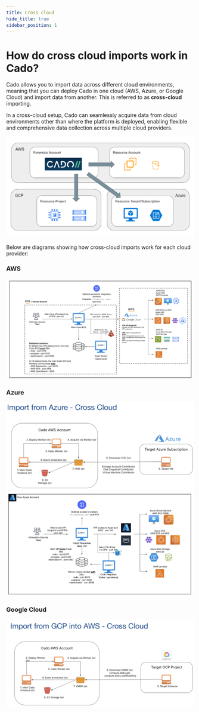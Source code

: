 ```yaml
---
title: Cross cloud
hide_title: true
sidebar_position: 1
---
```

# How do cross cloud imports work in Cado?

Cado allows you to import data across different cloud environments, meaning that you can deploy Cado in one cloud (AWS, Azure, or Google Cloud) and import data from another. This is referred to as **cross-cloud** importing.

In a cross-cloud setup, Cado can seamlessly acquire data from cloud environments other than where the platform is deployed, enabling flexible and comprehensive data collection across multiple cloud providers.

![Cross-Cloud Collection](/img/cross-cloud.png)

Below are diagrams showing how cross-cloud imports work for each cloud provider:

### AWS
![AWS Cross-Cloud Imports](/img/aws-network.png)

### Azure
![Azure Imports](/img/azure-imports.png)
![Azure Cross-Cloud Imports](/img/azure-cross.png)

### Google Cloud
![Google Cloud Imports](/img/gcp-imports.png)